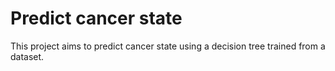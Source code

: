 # Predict cancer state
This project aims to predict cancer state using a decision tree trained from a dataset.
